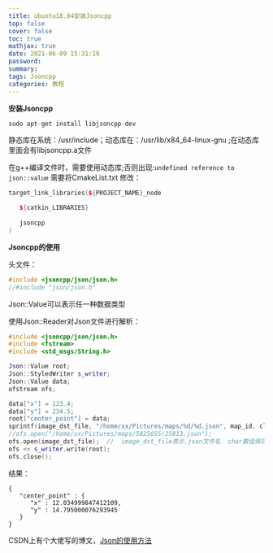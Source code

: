 ```yaml
---
title: ubuntu18.04安装Jsoncpp
top: false
cover: false
toc: true
mathjax: true
date: 2021-06-09 15:31:19
password:
summary:
tags: Jsoncpp
categories: 教程
---
```


**安装Jsoncpp**

```c++
sudo apt-get install libjsoncpp-dev
```

静态库在系统：/usr/include；动态库在：/usr/lib/x84_64-linux-gnu ;在动态库里面会有libjsoncpp.a文件

在g++编译文件时，需要使用动态库;否则出现:`undefined reference to json::value`
需要将CmakeList.txt 修改：

```c++
target_link_libraries(${PROJECT_NAME}_node

   ${catkin_LIBRARIES}
                      
   jsoncpp
)
```

**Jsoncpp的使用**

头文件：

```c++
#include <jsoncpp/json/json.h> 
//#include "json/json.h"
```

Json::Value可以表示任一种数据类型

使用Json::Reader对Json文件进行解析：

```c++
#include <jsoncpp/json/json.h>
#include <fstream>
#include <std_msgs/String.h>
```



```c++
Json::Value root;
Json::StyledWriter s_writer;
Json::Value data;
ofstream ofs;

data["x"] = 123.4;
data["y"] = 234.5;
root["center_point"] = data;
sprintf(image_dst_file, "/home/xx/Pictures/maps/%d/%d.json", map_id, clean_area_id);
//ofs.open("/home/xx/Pictures/maps/5825655/25813.json");
ofs.open(image_dst_file);  //  image_dst_file表示.json文件名  char数组保存文件名
ofs << s_writer.write(root);
ofs.close();
```

结果：
```
{
   "center_point" : {
      "x" : 12.034999847412109,
      "y" : 14.795000076293945
   }
}
```

CSDN上有个大佬写的博文，[Json的使用方法](https://blog.csdn.net/yc461515457/article/details/52749575?utm_medium=distribute.pc_relevant.none-task-blog-2%7Edefault%7EBlogCommendFromMachineLearnPai2%7Edefault-1.control&depth_1-utm_source=distribute.pc_relevant.none-task-blog-2%7Edefault%7EBlogCommendFromMachineLearnPai2%7Edefault-1.control#commentBox)


